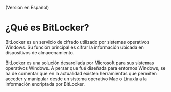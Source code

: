(Versión en Español)

# ¿Qué es BitLocker?

BitLocker es un servicio de cifrado utilizado por sistemas operativos Windows. Su función principal es cifrar la información ubicada en dispositivos de almacenamiento.

BitLocker es una solución desarollada por Microsoft para sus sistemas operativos Windows. A persar que fué diseñada para entornos Windows, se ha de comentar que en la actualidad existen herramientas que permiten acceder y manipular desde un sistema operativo Mac o Linuxla a la información encriptada por BitLocker.








